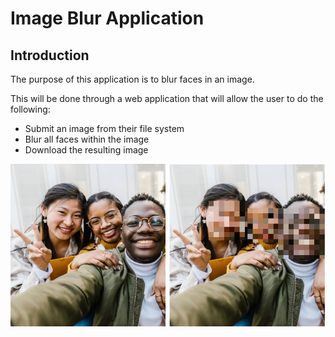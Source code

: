 <h1>Image Blur Application</h1>
<h2>Introduction</h2>
<p>The purpose of this application is to blur faces in an image.</p>
<p>This will be done through a web application that will allow the user to do the following:</p>
<ul>
  <li>Submit an image from their file system</li>
  <li>Blur all faces within the image</li>
  <li>Download the resulting image</li>
</ul>

<img src="/static/blur example.png">

<h2></h2>
